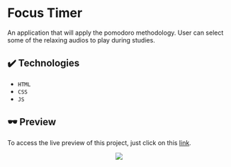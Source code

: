 # Focus Timer
An application that will apply the pomodoro methodology. User can select some of the relaxing audios to play during studies.

## ✔️  Technologies
- ``HTML``
- ``CSS``
- ``JS``

## :dark_sunglasses: Preview
To access the live preview of this project, just click on this [link](https://leandro4silva.github.io/focus-timer2.0/).

<p align=center>
<img src="https://i.imgur.com/Ugw0oD1.gif" />
</p>
